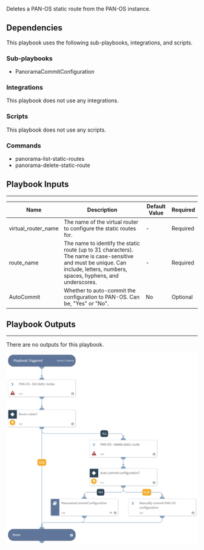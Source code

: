 Deletes a PAN-OS static route from the PAN-OS instance.

## Dependencies
This playbook uses the following sub-playbooks, integrations, and scripts.

### Sub-playbooks
* PanoramaCommitConfiguration

### Integrations
This playbook does not use any integrations.

### Scripts
This playbook does not use any scripts.

### Commands
* panorama-list-static-routes
* panorama-delete-static-route

## Playbook Inputs
---

| **Name** | **Description** | **Default Value** | **Required** |
| --- | --- | --- | --- | 
| virtual_router_name | The name of the virtual router to configure the static routes for. | - | Required |
| route_name | The name to identify the static route (up to 31 characters). The name is case-sensitive and must be unique. Can include, letters, numbers, spaces, hyphens, and underscores. | - |Required |
| AutoCommit | Whether to auto-commit the configuration to PAN-OS. Can be, "Yes" or "No". | No |Optional |

## Playbook Outputs
---
There are no outputs for this playbook.

![PAN-OS_Delete_Static_Routes](https://github.com/demisto/content/blob/1bdd5229392bd86f0cc58265a24df23ee3f7e662/docs/images/playbooks/PAN-OS_Delete_Static_Routes.png)

